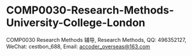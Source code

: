 # COMP0030-Research-Methods-University-College-London
COMP0030 Research Methods 辅导, Research Methods, QQ: 496352127, WeChat: cestbon_688, Email: accoder_overseas@163.com
